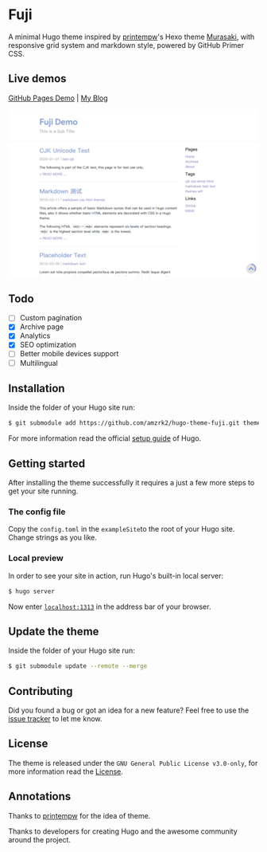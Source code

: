 # Fuji

A minimal Hugo theme inspired by [printempw](https://github.com/printempw/)'s Hexo theme [Murasaki](https://github.com/printempw/hexo-theme-murasaki/), with responsive grid system and markdown style, powered by GitHub Primer CSS.

## Live demos

[GitHub Pages Demo](https://amzrk2.cc/hugo-theme-fuji-demo/) | [My Blog](https://blog.amzrk2.cc/)

![Screenshot of the theme](images/screenshot.png)

## Todo

- [ ] Custom pagination
- [x] Archive page
- [x] Analytics
- [x] SEO optimization
- [ ] Better mobile devices support
- [ ] Multilingual

## Installation

Inside the folder of your Hugo site run:

```bash
$ git submodule add https://github.com/amzrk2/hugo-theme-fuji.git themes/fuji
```

For more information read the official [setup guide](https://gohugo.io/overview/installing/) of Hugo.

## Getting started

After installing the theme successfully it requires a just a few more steps to get your site running.

### The config file

Copy the ```config.toml``` in the ```exampleSite```to the root of your Hugo site. Change strings as you like.

### Local preview

In order to see your site in action, run Hugo's built-in local server:

```bash
$ hugo server
```

Now enter [```localhost:1313```](http://localhost:1313) in the address bar of your browser.

## Update the theme

Inside the folder of your Hugo site run:

```bash
$ git submodule update --remote --merge
```

## Contributing

Did you found a bug or got an idea for a new feature? Feel free to use the [issue tracker](https://github.com/amzrk2/hugo-theme-fuji/issues) to let me know.

## License

The theme is released under the ```GNU General Public License v3.0-only```, for more information read the [License](https://github.com/amzrk2/hugo-theme-fuji/blob/master/LICENSE).

## Annotations

Thanks to [printempw](https://github.com/printempw/) for the idea of theme.

Thanks to developers for creating Hugo and the awesome community around the project.
